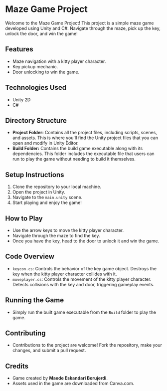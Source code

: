 # Maze Game Project

Welcome to the Maze Game Project! This project is a simple maze game developed using Unity and C#. Navigate through the maze, pick up the key, unlock the door, and win the game!

## Features
- Maze navigation with a kitty player character.
- Key pickup mechanic.
- Door unlocking to win the game.

## Technologies Used
- Unity 2D
- C#

## Directory Structure
- **Project Folder:** Contains all the project files, including scripts, scenes, and assets. This is where you'll find the Unity project files that you can open and modify in Unity Editor.
- **Build Folder:** Contains the build game executable along with its dependencies. This folder includes the executable file that users can run to play the game without needing to build it themselves.

## Setup Instructions
1. Clone the repository to your local machine.
2. Open the project in Unity.
3. Navigate to the `main.unity` scene.
4. Start playing and enjoy the game!

## How to Play
- Use the arrow keys to move the kitty player character.
- Navigate through the maze to find the key.
- Once you have the key, head to the door to unlock it and win the game.

## Code Overview
- `keycon.cs`: Controls the behavior of the key game object. Destroys the key when the kitty player character collides with it.
- `moveplayer.cs`: Controls the movement of the kitty player character. Detects collisions with the key and door, triggering gameplay events.

## Running the Game
- Simply run the built game executable from the `Build` folder to play the game.

## Contributing
- Contributions to the project are welcome! Fork the repository, make your changes, and submit a pull request.

## Credits
- Game created by **Maede Eskandari Borujerdi**.
- Assets used in the game are downloaded from Canva.com.

